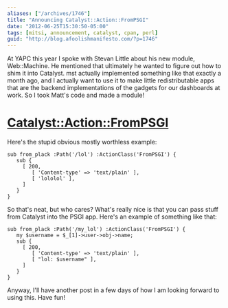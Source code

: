 ```yaml
---
aliases: ["/archives/1746"]
title: "Announcing Catalyst::Action::FromPSGI"
date: "2012-06-25T15:30:50-05:00"
tags: [mitsi, announcement, catalyst, cpan, perl]
guid: "http://blog.afoolishmanifesto.com/?p=1746"
---
```

At YAPC this year I spoke with Stevan Little about his new module, Web::Machine. He mentioned that ultimately he wanted to figure out how to shim it into Catalyst. mst actually implemented something like that exactly a month ago, and I actually want to use it to make little redistributable apps that are the backend implementations of the gadgets for our dashboards at work. So I took Matt's code and made a module!

# [Catalyst::Action::FromPSGI](https://metacpan.org/module/Catalyst::Action::FromPSGI)

Here's the stupid obvious mostly worthless example:

    sub from_plack :Path('/lol') :ActionClass('FromPSGI') {
       sub {
         [ 200,
            [ 'Content-type' => 'text/plain' ],
            [ 'lololol' ],
         ]
       }
    }

So that's neat, but who cares? What's really nice is that you can pass stuff from Catalyst into the PSGI app. Here's an example of something like that:

    sub from_plack :Path('/my_lol') :ActionClass('FromPSGI') {
       my $username = $_[1]->user->obj->name;
       sub {
         [ 200,
            [ 'Content-type' => 'text/plain' ],
            [ "lol: $username" ],
         ]
       }
    }

Anyway, I'll have another post in a few days of how I am looking forward to using this. Have fun!
